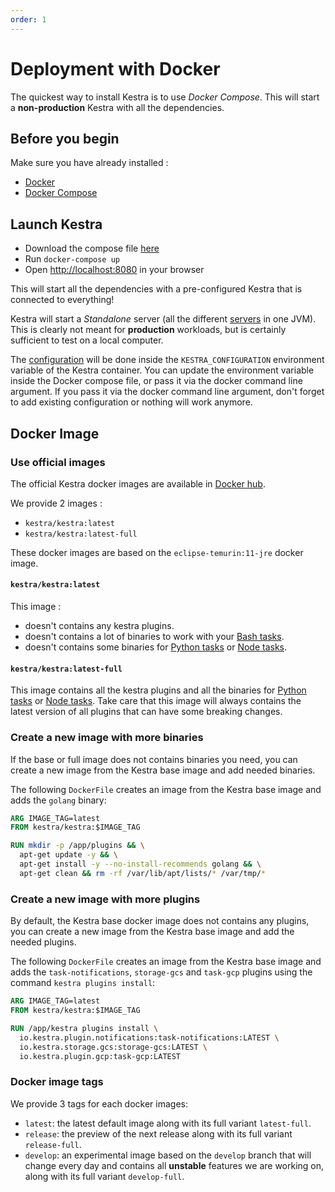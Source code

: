 ```yaml
---
order: 1
---
```

# Deployment with Docker

The quickest way to install Kestra is to use *Docker Compose*. This will start a **non-production** Kestra with all the dependencies.


## Before you begin
Make sure you have already installed :
- [Docker](https://docs.docker.com/engine/install/)
- [Docker Compose](https://docs.docker.com/compose/install/)

## Launch Kestra 

- Download the compose file [here](https://github.com/kestra-io/kestra/blob/develop/docker-compose.yml)
- Run `docker-compose up`
- Open [http://localhost:8080](http://localhost:8080) in your browser

This will start all the dependencies with a pre-configured Kestra that is connected to everything! 

Kestra will start a *Standalone* server (all the different [servers](../../architecture) in one JVM). 
This is clearly not meant for **production** workloads, but is certainly sufficient to test on a local computer.

The [configuration](/docs/administrator-guide/configuration/README.md) will be done inside the `KESTRA_CONFIGURATION` environment variable of the Kestra container. You can update the environment variable inside the Docker compose file, or pass it via the docker command line argument.
If you pass it via the docker command line argument, don't forget to add existing configuration or nothing will work anymore.


## Docker Image 

### Use official images

The official Kestra docker images are available in [Docker hub](https://hub.docker.com/r/kestra/kestra).

We provide 2 images :
* `kestra/kestra:latest`
* `kestra/kestra:latest-full`

These docker images are based on the `eclipse-temurin:11-jre` docker image.

#### `kestra/kestra:latest`
This image :
- doesn't contains any kestra plugins. 
- doesn't contains a lot of binaries to work with your [Bash tasks](/plugins/core/tasks/scripts/io.kestra.core.tasks.scripts.Bash.html).
- doesn't contains some binaries for [Python tasks](https://kestra.io/plugins/core/tasks/scripts/io.kestra.core.tasks.scripts.Python.html) or [Node tasks](https://kestra.io/plugins/core/tasks/scripts/io.kestra.core.tasks.scripts.Node.html).

#### `kestra/kestra:latest-full`
This image contains all the kestra plugins and all the binaries for [Python tasks](https://kestra.io/plugins/core/tasks/scripts/io.kestra.core.tasks.scripts.Python.html) or [Node tasks](https://kestra.io/plugins/core/tasks/scripts/io.kestra.core.tasks.scripts.Node.html).
Take care that this image will always contains the latest version of all plugins that can have some breaking changes.

### Create a new image with more binaries

If the base or full image does not contains binaries you need, you can create a new image from the Kestra base image and add needed binaries.

The following `DockerFile` creates an image from the Kestra base image and adds the `golang` binary: 

```dockerfile
ARG IMAGE_TAG=latest
FROM kestra/kestra:$IMAGE_TAG

RUN mkdir -p /app/plugins && \
  apt-get update -y && \
  apt-get install -y --no-install-recommends golang && \
  apt-get clean && rm -rf /var/lib/apt/lists/* /var/tmp/*
```

### Create a new image with more plugins
By default, the Kestra base docker image does not contains any plugins, you can create a new image from the Kestra base image and add the needed plugins.

The following `DockerFile` creates an image from the Kestra base image and adds the `task-notifications`, `storage-gcs` and `task-gcp` plugins using the command `kestra plugins install`:  

```dockerfile
ARG IMAGE_TAG=latest
FROM kestra/kestra:$IMAGE_TAG

RUN /app/kestra plugins install \
  io.kestra.plugin.notifications:task-notifications:LATEST \
  io.kestra.storage.gcs:storage-gcs:LATEST \
  io.kestra.plugin.gcp:task-gcp:LATEST 
```


### Docker image tags

We provide 3 tags for each docker images: 
- `latest`: the latest default image along with its full variant `latest-full`.
- `release`: the preview of the next release along with its full variant `release-full`.
- `develop`: an experimental image based on the `develop` branch that will change every day and contains all **unstable** features we are working on, along with its full variant `develop-full`.
